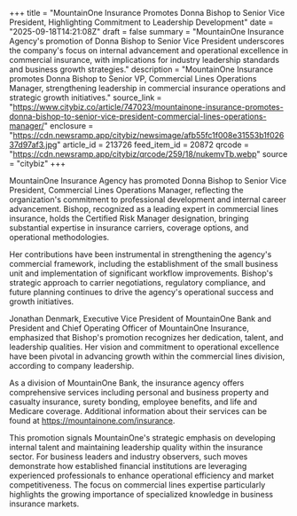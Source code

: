 +++
title = "MountainOne Insurance Promotes Donna Bishop to Senior Vice President, Highlighting Commitment to Leadership Development"
date = "2025-09-18T14:21:08Z"
draft = false
summary = "MountainOne Insurance Agency's promotion of Donna Bishop to Senior Vice President underscores the company's focus on internal advancement and operational excellence in commercial insurance, with implications for industry leadership standards and business growth strategies."
description = "MountainOne Insurance promotes Donna Bishop to Senior VP, Commercial Lines Operations Manager, strengthening leadership in commercial insurance operations and strategic growth initiatives."
source_link = "https://www.citybiz.co/article/747023/mountainone-insurance-promotes-donna-bishop-to-senior-vice-president-commercial-lines-operations-manager/"
enclosure = "https://cdn.newsramp.app/citybiz/newsimage/afb55fc1f008e31553b1f02637d97af3.jpg"
article_id = 213726
feed_item_id = 20872
qrcode = "https://cdn.newsramp.app/citybiz/qrcode/259/18/nukemvTb.webp"
source = "citybiz"
+++

<p>MountainOne Insurance Agency has promoted Donna Bishop to Senior Vice President, Commercial Lines Operations Manager, reflecting the organization's commitment to professional development and internal career advancement. Bishop, recognized as a leading expert in commercial lines insurance, holds the Certified Risk Manager designation, bringing substantial expertise in insurance carriers, coverage options, and operational methodologies.</p><p>Her contributions have been instrumental in strengthening the agency's commercial framework, including the establishment of the small business unit and implementation of significant workflow improvements. Bishop's strategic approach to carrier negotiations, regulatory compliance, and future planning continues to drive the agency's operational success and growth initiatives.</p><p>Jonathan Denmark, Executive Vice President of MountainOne Bank and President and Chief Operating Officer of MountainOne Insurance, emphasized that Bishop's promotion recognizes her dedication, talent, and leadership qualities. Her vision and commitment to operational excellence have been pivotal in advancing growth within the commercial lines division, according to company leadership.</p><p>As a division of MountainOne Bank, the insurance agency offers comprehensive services including personal and business property and casualty insurance, surety bonding, employee benefits, and life and Medicare coverage. Additional information about their services can be found at <a href="https://mountainone.com/insurance" rel="nofollow" target="_blank">https://mountainone.com/insurance</a>.</p><p>This promotion signals MountainOne's strategic emphasis on developing internal talent and maintaining leadership quality within the insurance sector. For business leaders and industry observers, such moves demonstrate how established financial institutions are leveraging experienced professionals to enhance operational efficiency and market competitiveness. The focus on commercial lines expertise particularly highlights the growing importance of specialized knowledge in business insurance markets.</p>